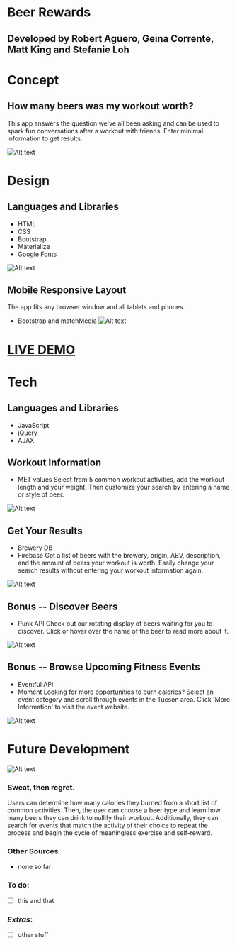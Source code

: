# Beer Rewards

## Developed by Robert Aguero, Geina Corrente, Matt King and Stefanie Loh


# Concept


## How many beers was my workout worth?
This app answers the question we've all been asking and can be used to spark fun conversations after a workout with friends.
Enter minimal information to get results.

![Alt text](images/1logo.png?raw=true "Home Screen")



# Design


## Languages and Libraries
* HTML
* CSS
* Bootstrap
* Materialize
* Google Fonts

![Alt text](images/7full_screen.png?raw=true "Full Screen")



## Mobile Responsive Layout
The app fits any browser window and all tablets and phones.
* Bootstrap and matchMedia
![Alt text](images/6mockup.png?raw=true "Mockup")



# [LIVE DEMO](https://sloh03.github.io/beerRewards/)


# Tech

## Languages and Libraries
* JavaScript
* jQuery
* AJAX


## Workout Information
* MET values
Select from 5 common workout activities, add the workout length and your weight.
Then customize your search by entering a name or style of beer.

![Alt text](images/2enter_info.png?raw=true "Enter Info")



## Get Your Results
* Brewery DB
* Firebase
Get a list of beers with the brewery, origin, ABV, description, and the amount of beers your workout is worth.
Easily change your search results without entering your workout information again.

![Alt text](images/3results.png?raw=true "Results")


## Bonus -- Discover Beers
* Punk API
Check out our rotating display of beers waiting for you to discover. Click or hover over the name of the beer to read more about it.

![Alt text](images/4discover_beers.png?raw=true "Discover Beers")


## Bonus -- Browse Upcoming Fitness Events
* Eventful API
* Moment
Looking for more opportunities to burn calories? Select an event category and scroll through events in the Tucson area.
Click 'More Information' to visit the event website.

![Alt text](images/5events.png?raw=true "Find Events")



# Future Development

![Alt text](images/8development.png?raw=true "Fullscreen")







### Sweat, then regret.
Users can determine how many calories they burned from a short list of common activities.
Then, the user can choose a beer type and learn how many beers they can drink to nullify their workout.
Additionally, they can search for events that match the activity of their choice to repeat the process and begin the cycle of meaningless exercise and self-reward.

### Other Sources
* none so far

### To do:
- [ ] this and that
### *Extras*:
- [ ] other stuff



